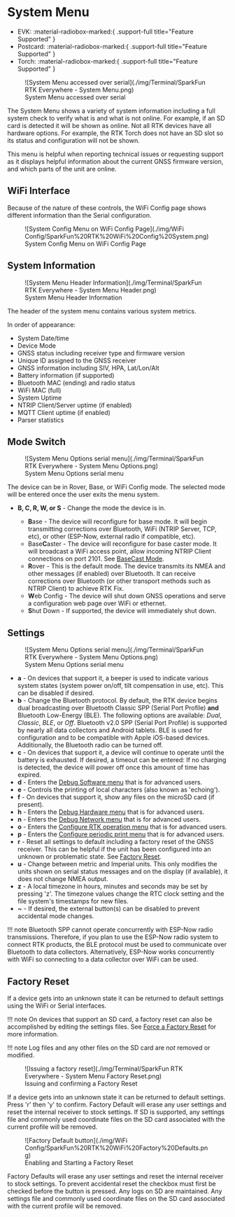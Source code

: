 # System Menu

<!--
Compatibility Icons
====================================================================================

:material-radiobox-marked:{ .support-full title="Feature Supported" }
:material-radiobox-indeterminate-variant:{ .support-partial title="Feature Partially Supported" }
:material-radiobox-blank:{ .support-none title="Feature Not Supported" }
-->

<div class="grid cards fill" markdown>

- EVK: :material-radiobox-marked:{ .support-full title="Feature Supported" }
- Postcard: :material-radiobox-marked:{ .support-full title="Feature Supported" }
- Torch: :material-radiobox-marked:{ .support-full title="Feature Supported" }

</div>

<figure markdown>
![System Menu accessed over serial](./img/Terminal/SparkFun RTK Everywhere - System Menu.png)
<figcaption markdown>
System Menu accessed over serial
</figcaption>
</figure>

The System Menu shows a variety of system information including a full system check to verify what is and what is not online. For example, if an SD card is detected it will be shown as online. Not all RTK devices have all hardware options. For example, the RTK Torch does not have an SD slot so its status and configuration will not be shown.

This menu is helpful when reporting technical issues or requesting support as it displays helpful information about the current GNSS firmware version, and which parts of the unit are online.

## WiFi Interface

Because of the nature of these controls, the WiFi Config page shows different information than the Serial configuration.

<figure markdown>
![System Config Menu on WiFi Config Page](./img/WiFi Config/SparkFun%20RTK%20WiFi%20Config%20System.png)
<figcaption markdown>
System Config Menu on WiFi Config Page
</figcaption>
</figure>

## System Information

<figure markdown>
![System Menu Header Information](./img/Terminal/SparkFun RTK Everywhere - System Menu Header.png)
<figcaption markdown>
System Menu Header Information
</figcaption>
</figure>

The header of the system menu contains various system metrics.

In order of appearance:

- System Date/time
- Device Mode
- GNSS status including receiver type and firmware version
- Unique ID assigned to the GNSS receiver
- GNSS information including SIV, HPA, Lat/Lon/Alt
- Battery information (if supported)
- Bluetooth MAC (ending) and radio status
- WiFi MAC (full)
- System Uptime
- NTRIP Client/Server uptime (if enabled)
- MQTT Client uptime (if enabled)
- Parser statistics

## Mode Switch

<figure markdown>
![System Menu Options serial menu](./img/Terminal/SparkFun RTK Everywhere - System Menu Options.png)
<figcaption markdown>
System Menu Options serial menu
</figcaption>
</figure>

The device can be in Rover, Base, or WiFi Config mode. The selected mode will be entered once the user exits the menu system.

- **B, C, R, W, or S** - Change the mode the device is in.

	- **B**ase - The device will reconfigure for base mode. It will begin transmitting corrections over Bluetooth, WiFi (NTRIP Server, TCP, etc), or other (ESP-Now, external radio if compatible, etc).
	- Base**C**aster - The device will reconfigure for base caster mode. It will broadcast a WiFi access point, allow incoming NTRIP Client connections on port 2101. See [BaseCast Mode](menu_base.md#base-cast).
	- **R**over - This is the default mode. The device transmits its NMEA and other messages (if enabled) over Bluetooth. It can receive corrections over Bluetooth (or other transport methods such as NTRIP Client) to achieve RTK Fix.
	- **W**eb Config - The device will shut down GNSS operations and serve a configuration web page over WiFi or ethernet.
	- **S**hut Down - If supported, the device will immediately shut down.

## Settings

<figure markdown>
![System Menu Options serial menu](./img/Terminal/SparkFun RTK Everywhere - System Menu Options.png)
<figcaption markdown>
System Menu Options serial menu
</figcaption>
</figure>

- **a** - On devices that support it, a beeper is used to indicate various system states (system power on/off, tilt compensation in use, etc). This can be disabled if desired.
- **b** - Change the Bluetooth protocol. By default, the RTK device begins dual broadcasting over Bluetooth Classic SPP (Serial Port Profile) **and** Bluetooth Low-Energy (BLE). The following options are available: *Dual*, *Classic*, *BLE*, or *Off*. Bluetooth v2.0 SPP (Serial Port Profile) is supported by nearly all data collectors and Android tablets. BLE is used for configuration and to be compatible with Apple iOS-based devices. Additionally, the Bluetooth radio can be turned off.
- **c** - On devices that support it, a device will continue to operate until the battery is exhausted. If desired, a timeout can be entered: If no charging is detected, the device will power off once this amount of time has expired.
- **d** - Enters the [Debug Software menu](menu_debug_software.md) that is for advanced users.
- **e** - Controls the printing of local characters (also known as 'echoing').
- **f** - On devices that support it, show any files on the microSD card (if present).
- **h** - Enters the [Debug Hardware menu](menu_debug_hardware.md) that is for advanced users.
- **n** - Enters the [Debug Network menu](menu_debug_network.md) that is for advanced users.
- **o** - Enters the [Configure RTK operation menu](menu_debug_rtk_operation.md) that is for advanced users.
- **p** - Enters the [Configure periodic print menu](menu_debug_periodic_print.md) that is for advanced users.
- **r** - Reset all settings to default including a factory reset of the GNSS receiver. This can be helpful if the unit has been configured into an unknown or problematic state. See [Factory Reset](menu_system.md#factory-reset).
- **u** - Change between metric and Imperial units. This only modifies the units shown on serial status messages and on the display (if available), it does not change NMEA output.
- **z** - A local timezone in hours, minutes and seconds may be set by pressing 'z'. The timezone values change the RTC clock setting and the file system's timestamps for new files.
- **~** - If desired, the external button(s) can be disabled to prevent accidental mode changes.

!!! note
	Bluetooth SPP cannot operate concurrently with ESP-Now radio transmissions. Therefore, if you plan to use the ESP-Now radio system to connect RTK products, the BLE protocol must be used to communicate over Bluetooth to data collectors. Alternatively, ESP-Now works concurrently with WiFi so connecting to a data collector over WiFi can be used.

## Factory Reset

If a device gets into an unknown state it can be returned to default settings using the WiFi or Serial interfaces.

!!! note
	On devices that support an SD card, a factory reset can also be accomplished by editing the settings files. See [Force a Factory Reset](configure_with_settings_file.md#forcing-a-factory-reset) for more information.

!!! note
	Log files and any other files on the SD card are *not* removed or modified.

<figure markdown>
![Issuing a factory reset](./img/Terminal/SparkFun RTK Everywhere - System Menu Factory Reset.png)
<figcaption markdown>
Issuing and confirming a Factory Reset
</figcaption>
</figure>

If a device gets into an unknown state it can be returned to default settings. Press 'r' then 'y' to confirm. Factory Default will erase any user settings and reset the internal receiver to stock settings. If SD is supported, any settings file and commonly used coordinate files on the SD card associated with the current profile will be removed.

<figure markdown>
![Factory Default button](./img/WiFi Config/SparkFun%20RTK%20WiFi%20Factory%20Defaults.png)
<figcaption markdown>
Enabling and Starting a Factory Reset
</figcaption>
</figure>

Factory Defaults will erase any user settings and reset the internal receiver to stock settings. To prevent accidental reset the checkbox must first be checked before the button is pressed. Any logs on SD are maintained. Any settings file and commonly used coordinate files on the SD card associated with the current profile will be removed.

